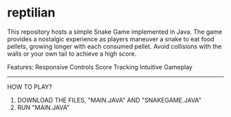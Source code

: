# reptilian
This repository hosts a simple Snake Game implemented in Java.
The game provides a nostalgic experience as players maneuver a snake to eat food pellets, growing longer with each consumed pellet. 
Avoid collisions with the walls or your own tail to achieve a high score.

Features:
    Responsive Controls
    Score Tracking
    Intuitive Gameplay
______________________________________________________________________________________________________________________________________________________________________________

HOW TO PLAY?
1. DOWNLOAD THE FILES, "MAIN.JAVA" AND "SNAKEGAME.JAVA"
2. RUN "MAIN.JAVA"
